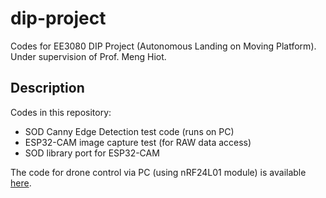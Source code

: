 # dip-project
Codes for EE3080 DIP Project (Autonomous Landing on Moving Platform).
Under supervision of Prof. Meng Hiot.  

## Description
Codes in this repository:
* SOD Canny Edge Detection test code (runs on PC)
* ESP32-CAM image capture test (for RAW data access)  
* SOD library port for ESP32-CAM  

The code for drone control via PC (using nRF24L01 module) is available [here](https://github.com/AndrianH18/nrf24_JJRC_H36_pc).

